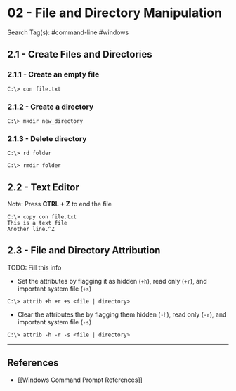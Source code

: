 # 02 - File and Directory Manipulation

Search Tag(s): #command-line #windows

## 2.1 - Create Files and Directories

### 2.1.1 - Create an empty file

`C:\> con file.txt`

### 2.1.2 - Create a directory

`C:\> mkdir new_directory`

### 2.1.3 - Delete directory

```
C:\> rd folder

C:\> rmdir folder
```

## 2.2 - Text Editor

Note: Press **CTRL + Z** to end the file

```
C:\> copy con file.txt
This is a text file
Another line.^Z
```

## 2.3 - File and Directory Attribution

TODO: Fill this info

- Set the attributes by flagging it as hidden (`+h`), read only (`+r`), and important system file (`+s`)

`C:\> attrib +h +r +s <file | directory>`

- Clear the attributes the by flagging them hidden (`-h`), read only (`-r`), and important system file (`-s`)

`C:\> attrib -h -r -s <file | directory>`

---
## References

- [[Windows Command Prompt References]]